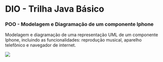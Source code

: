 # DIO - Trilha Java Básico

### POO - Modelagem e Diagramação de um componente Iphone

Modelagem e diagramação de uma representação UML de um componente Iphone, incluindo as funcionalidades: reprodução musical, aparelho telefônico e navegador de internet.

![](https://previews.dropbox.com/p/thumb/ACofNzRzY5tZfafPGvcPprGmFR7ObY2tO6WvIKV9PzccyRMPBOD5jHIvOE5VMJADLnifK8x1edWvTT9IeZeWQZ-KEdxzaJbZ2xE7ij281bpYsTuVHQ_gfUG6fcPm57lthN5QuuvBarGZhENcw0EXSSi6RlKTtNy-sbwhm-fIueB6FqUE5J_Seq-34wobPfItRkfa9YFPUeufcxSXXAWYpU1aL1tK3L-Ol3tArekaftQaS_7MFfnZvZ1OhfgZ7_lmO49BPJdQUrtgFsH5SvqzYhFuwU5WMMqLQ4htEMKfCHZB3GwuqKIAobbVHY8QCvmT69kQznkPpxCTzqHPRQtEVR-q/p.png?is_prewarmed=true)

